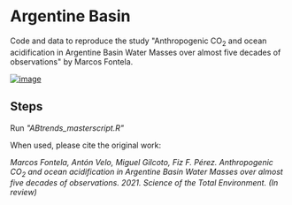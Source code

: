 # Argentine Basin
Code and data to reproduce the study "Anthropogenic CO<sub>2</sub> and ocean acidification in Argentine Basin Water Masses over almost five decades of observations" by Marcos Fontela.


[![image](https://user-images.githubusercontent.com/17079604/110437029-d4ed8c00-80ac-11eb-9575-87b301ce3a5f.png)](https://zenodo.org/badge/DOI/10.5281/zenodo.4589961.svg)


## Steps
Run *"ABtrends_masterscript.R"*

When used, please cite the original work: 


*Marcos Fontela, Antón Velo, Miguel Gilcoto, Fiz F. Pérez. Anthropogenic CO<sub>2</sub> and ocean acidification in Argentine Basin Water Masses over almost five decades of observations. 2021. Science of the Total Environment. (In review)*

